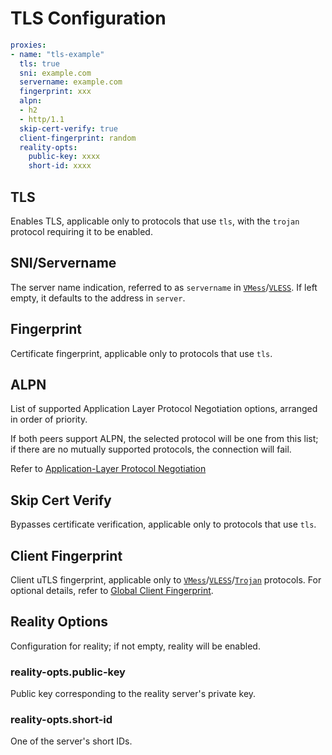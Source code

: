 # TLS Configuration

```{.yaml linenums="1"}
proxies:
- name: "tls-example"
  tls: true
  sni: example.com
  servername: example.com
  fingerprint: xxx
  alpn:
  - h2
  - http/1.1
  skip-cert-verify: true
  client-fingerprint: random
  reality-opts:
    public-key: xxxx
    short-id: xxxx
```

## TLS

Enables TLS, applicable only to protocols that use `tls`, with the `trojan` protocol requiring it to be enabled.

## SNI/Servername

The server name indication, referred to as `servername` in [`VMess`](./vmess.md)/[`VLESS`](./vless.md). If left empty, it defaults to the address in `server`.

## Fingerprint

Certificate fingerprint, applicable only to protocols that use `tls`.

## ALPN

List of supported Application Layer Protocol Negotiation options, arranged in order of priority.

If both peers support ALPN, the selected protocol will be one from this list; if there are no mutually supported protocols, the connection will fail.

Refer to [Application-Layer Protocol Negotiation](https://en.wikipedia.org/wiki/Application-Layer_Protocol_Negotiation)

## Skip Cert Verify

Bypasses certificate verification, applicable only to protocols that use `tls`.

## Client Fingerprint

Client uTLS fingerprint, applicable only to [`VMess`](./vmess.md)/[`VLESS`](./vless.md)/[`Trojan`](./trojan.md) protocols. For optional details, refer to [Global Client Fingerprint](../general.md#global-client-fingerprint).

## Reality Options

Configuration for reality; if not empty, reality will be enabled.

### reality-opts.public-key

Public key corresponding to the reality server's private key.

### reality-opts.short-id

One of the server's short IDs.
